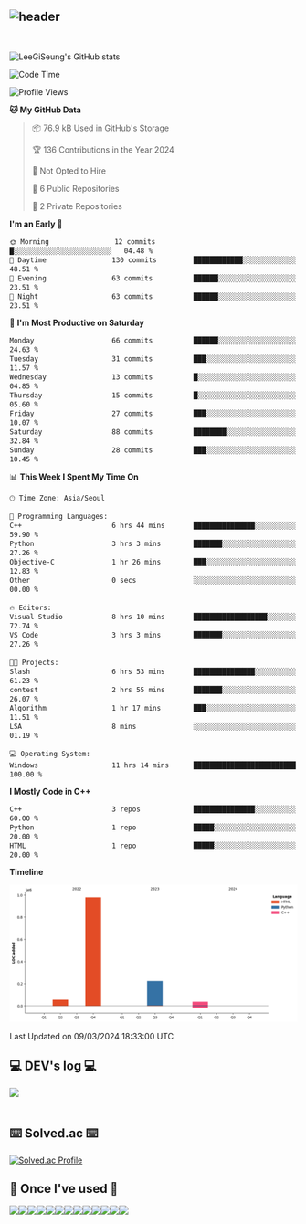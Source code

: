 <div align="left">
  
![header](https://capsule-render.vercel.app/api?type=waving&color=timeGradient&text=LeeGiSeung👋&animation=twinkling&fontSize=35&fontAlignY=40&fontAlign=70&height=250)
---
<br>

![LeeGiSeung's GitHub stats](https://github-readme-stats.vercel.app/api?username=LeeGiSeung&show_icons=true&theme=dark)

<!--START_SECTION:waka-->
![Code Time](http://img.shields.io/badge/Code%20Time-48%20hrs%2026%20mins-blue)

![Profile Views](http://img.shields.io/badge/Profile%20Views-172-blue)

**🐱 My GitHub Data** 

> 📦 76.9 kB Used in GitHub's Storage 
 > 
> 🏆 136 Contributions in the Year 2024
 > 
> 🚫 Not Opted to Hire
 > 
> 📜 6 Public Repositories 
 > 
> 🔑 2 Private Repositories 
 > 
**I'm an Early 🐤** 

```text
🌞 Morning                12 commits          █░░░░░░░░░░░░░░░░░░░░░░░░   04.48 % 
🌆 Daytime                130 commits         ████████████░░░░░░░░░░░░░   48.51 % 
🌃 Evening                63 commits          ██████░░░░░░░░░░░░░░░░░░░   23.51 % 
🌙 Night                  63 commits          ██████░░░░░░░░░░░░░░░░░░░   23.51 % 
```
📅 **I'm Most Productive on Saturday** 

```text
Monday                   66 commits          ██████░░░░░░░░░░░░░░░░░░░   24.63 % 
Tuesday                  31 commits          ███░░░░░░░░░░░░░░░░░░░░░░   11.57 % 
Wednesday                13 commits          █░░░░░░░░░░░░░░░░░░░░░░░░   04.85 % 
Thursday                 15 commits          █░░░░░░░░░░░░░░░░░░░░░░░░   05.60 % 
Friday                   27 commits          ███░░░░░░░░░░░░░░░░░░░░░░   10.07 % 
Saturday                 88 commits          ████████░░░░░░░░░░░░░░░░░   32.84 % 
Sunday                   28 commits          ███░░░░░░░░░░░░░░░░░░░░░░   10.45 % 
```


📊 **This Week I Spent My Time On** 

```text
🕑︎ Time Zone: Asia/Seoul

💬 Programming Languages: 
C++                      6 hrs 44 mins       ███████████████░░░░░░░░░░   59.90 % 
Python                   3 hrs 3 mins        ███████░░░░░░░░░░░░░░░░░░   27.26 % 
Objective-C              1 hr 26 mins        ███░░░░░░░░░░░░░░░░░░░░░░   12.83 % 
Other                    0 secs              ░░░░░░░░░░░░░░░░░░░░░░░░░   00.00 % 

🔥 Editors: 
Visual Studio            8 hrs 10 mins       ██████████████████░░░░░░░   72.74 % 
VS Code                  3 hrs 3 mins        ███████░░░░░░░░░░░░░░░░░░   27.26 % 

🐱‍💻 Projects: 
Slash                    6 hrs 53 mins       ███████████████░░░░░░░░░░   61.23 % 
contest                  2 hrs 55 mins       ███████░░░░░░░░░░░░░░░░░░   26.07 % 
Algorithm                1 hr 17 mins        ███░░░░░░░░░░░░░░░░░░░░░░   11.51 % 
LSA                      8 mins              ░░░░░░░░░░░░░░░░░░░░░░░░░   01.19 % 

💻 Operating System: 
Windows                  11 hrs 14 mins      █████████████████████████   100.00 % 
```

**I Mostly Code in C++** 

```text
C++                      3 repos             ███████████████░░░░░░░░░░   60.00 % 
Python                   1 repo              █████░░░░░░░░░░░░░░░░░░░░   20.00 % 
HTML                     1 repo              █████░░░░░░░░░░░░░░░░░░░░   20.00 % 
```



**Timeline**

![Lines of Code chart](https://raw.githubusercontent.com/LeeGiSeung/LeeGiSeung/main/assets/bar_graph.png)


 Last Updated on 09/03/2024 18:33:00 UTC
<!--END_SECTION:waka-->

## 💻 DEV's log 💻
<div style="display:flex; flex-direction:row;">
    <a href="https://easyhomputer.tistory.com">
        <a href="https://velog.io/@kimbab_1004/posts"><img src="https://img.shields.io/badge/Velog-20c997?style=for-the-badge&logo=Velog&logoColor=white">
    </a>
</div><br>


## ⌨️ Solved.ac ⌨️
[![Solved.ac Profile](http://mazassumnida.wtf/api/generate_badge?boj=kimbab1004)](https://solved.ac/kimbab1004)


      
## 🔨 Once I've used 🔨
<div style="display:flex; flex-direction:row;">
    <img src="https://img.shields.io/badge/Andoid Studio-3DDC84?style=flat-square&logo=android studio&logoColor=white">
    <img src="https://img.shields.io/badge/JavaScript-F7DF1E?style=flat-square&logo=JavaScript&logoColor=white">
    <img src="https://img.shields.io/badge/HTML5-E34F26?style=flat-square&logo=HTML5&logoColor=white">
    <img src="https://img.shields.io/badge/React-61DAFB?style=flat-square&logo=React&logoColor=white">
  <br>
  <img src="https://img.shields.io/badge/Anaconda-44A833?style=flat-square&logo=Anaconda&logoColor=white">
  <img src="https://img.shields.io/badge/MongoDB-47A248?style=flat-square&logo=MongoDB&logoColor=white">
  <img src="https://img.shields.io/badge/python-3776AB?style=flat-square&logo=python&logoColor=white">
  <img src="https://img.shields.io/badge/OpenAi-412991?style=flat-square&logo=OpenAi&logoColor=white">
  <img src="https://img.shields.io/badge/Flask-000000?style=flat-square&logo=Flask&logoColor=white">
  <br>
  <img src="https://img.shields.io/badge/Visual Studio-5C2D91?style=flat-square&logo=Visual Studio&logoColor=white">
  <img src="https://img.shields.io/badge/Visual Studio Code-007ACC?style=flat-square&logo=Visual Studio Code&logoColor=white">
  <img src="https://img.shields.io/badge/C++-00599C?style=flat-square&logo=C++&logoColor=white">
  <img src="https://img.shields.io/badge/Unreal Engine-0E1128?style=flat-square&logo=Unreal Engine&logoColor=white">

</div><br>
</div>
